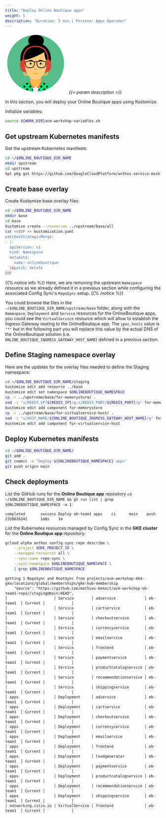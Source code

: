 ```yaml
---
title: "Deploy Online Boutique apps"
weight: 5
description: "Duration: 5 min | Persona: Apps Operator"
---
```

![Apps Operator](/images/apps-operator.png)
_{{< param description >}}_

In this section, you will deploy your Online Boutique apps using Kustomize.

Initialize variables:
```Bash
source ${WORK_DIR}acm-workshop-variables.sh
```

## Get upstream Kubernetes manifests

Get the upstream Kubernetes manifests:
```Bash
cd ~/$ONLINE_BOUTIQUE_DIR_NAME
mkdir upstream
cd upstream
kpt pkg get https://github.com/GoogleCloudPlatform/anthos-service-mesh-samples.git/docs/online-boutique-asm-manifests/base@main
```

## Create base overlay

Create Kustomize base overlay files:
```Bash
cd ~/$ONLINE_BOUTIQUE_DIR_NAME
mkdir base
cd base
kustomize create --resources ../upstream/base/all
cat <<EOF >> kustomization.yaml
patchesStrategicMerge:
- |-
  apiVersion: v1
  kind: Namespace
  metadata:
    name: onlineboutique
  \$patch: delete
EOF
```
{{% notice info %}}
Here, we are removing the upstream `Namespace` resource as we already defined it in a previous section while configuring the associated Config Sync's `RepoSync` setup.
{{% /notice %}}

You could browse the files in the `~/$ONLINE_BOUTIQUE_DIR_NAME/upstream/base` folder, along with the `Namespace`, `Deployment` and `Service` resources for the OnlineBoutique apps, you could see the  `VirtualService` resource which will allow to establish the Ingress Gateway routing to the OnlineBoutique app. The `spec.hosts` value is `"*"` but in the following part you will replace this value by the actual DNS of the OnlineBoutique solution (i.e. `ONLINE_BOUTIQUE_INGRESS_GATEWAY_HOST_NAME`) defined in a previous section.

## Define Staging namespace overlay

Here are the updates for the overlay files needed to define the Staging namespace:
```Bash
cd ~/$ONLINE_BOUTIQUE_DIR_NAME/staging
kustomize edit add resource ../base
kustomize edit set namespace $ONLINEBOUTIQUE_NAMESPACE
cp -r ../upstream/base/for-memorystore/ .
sed -i "s/REDIS_IP/${REDIS_IP}/g;s/REDIS_PORT/${REDIS_PORT}/g" for-memorystore/kustomization.yaml
kustomize edit add component for-memorystore
cp -r ../upstream/base/for-virtualservice-host/ .
sed -i "s/HOST_NAME/${ONLINE_BOUTIQUE_INGRESS_GATEWAY_HOST_NAME}/g" for-virtualservice-host/kustomization.yaml
kustomize edit add component for-virtualservice-host
```

## Deploy Kubernetes manifests

```Bash
cd ~/$ONLINE_BOUTIQUE_DIR_NAME/
git add .
git commit -m "Deploy ${ONLINEBOUTIQUE_NAMESPACE} apps"
git push origin main
```

## Check deployments

List the GitHub runs for the **Online Boutique app** repository `cd ~/$ONLINE_BOUTIQUE_DIR_NAME && gh run list | grep $ONLINEBOUTIQUE_NAMESPACE -m 1`:
```Plaintext
completed       success Deploy ob-team1 apps    ci      main    push    2320635242      1m8s    1m
```

List the Kubernetes resources managed by Config Sync in the **GKE cluster** for the **Online Boutique app** repository:
```Bash
gcloud alpha anthos config sync repo describe \
    --project $GKE_PROJECT_ID \
    --managed-resources all \
    --sync-name repo-sync \
    --sync-namespace $ONLINEBOUTIQUE_NAMESPACE \
    | grep $ONLINEBOUTIQUE_NAMESPACE
```
```Plaintext
getting 1 RepoSync and RootSync from projects/acm-workshop-464-gke/locations/global/memberships/gke-hub-membership
    "source": "https://github.com/mathieu-benoit/acm-workshop-ob-team1-repo//staging@main:HEAD",
│                     │ Service        │ adservice             │ ob-team1  │ Current │            │
│                     │ Service        │ cartservice           │ ob-team1  │ Current │            │
│                     │ Service        │ checkoutservice       │ ob-team1  │ Current │            │
│                     │ Service        │ currencyservice       │ ob-team1  │ Current │            │
│                     │ Service        │ emailservice          │ ob-team1  │ Current │            │
│                     │ Service        │ frontend              │ ob-team1  │ Current │            │
│                     │ Service        │ paymentservice        │ ob-team1  │ Current │            │
│                     │ Service        │ productcatalogservice │ ob-team1  │ Current │            │
│                     │ Service        │ recommendationservice │ ob-team1  │ Current │            │
│                     │ Service        │ shippingservice       │ ob-team1  │ Current │            │
│ apps                │ Deployment     │ adservice             │ ob-team1  │ Current │            │
│ apps                │ Deployment     │ cartservice           │ ob-team1  │ Current │            │
│ apps                │ Deployment     │ checkoutservice       │ ob-team1  │ Current │            │
│ apps                │ Deployment     │ currencyservice       │ ob-team1  │ Current │            │
│ apps                │ Deployment     │ emailservice          │ ob-team1  │ Current │            │
│ apps                │ Deployment     │ frontend              │ ob-team1  │ Current │            │
│ apps                │ Deployment     │ loadgenerator         │ ob-team1  │ Current │            │
│ apps                │ Deployment     │ paymentservice        │ ob-team1  │ Current │            │
│ apps                │ Deployment     │ productcatalogservice │ ob-team1  │ Current │            │
│ apps                │ Deployment     │ recommendationservice │ ob-team1  │ Current │            │
│ apps                │ Deployment     │ shippingservice       │ ob-team1  │ Current │            │
│ networking.istio.io │ VirtualService │ frontend              │ ob-team1  │ Current │            │
```